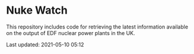 # Nuke Watch

This repository includes code for retrieving the latest information available on the output of EDF nuclear power plants in the UK.

Last updated: 2021-05-10 05:12